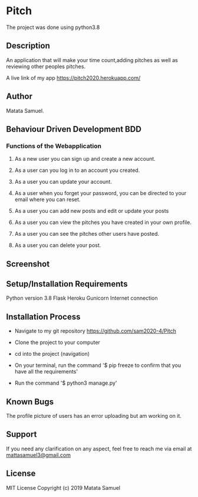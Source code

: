 # Pitch

The project was done using python3.8

## Description
An application that will make your time count,adding pitches as well as reviewing other peoples pitches.

A live link of my app https://pitch2020.herokuapp.com/

## Author
Matata Samuel.

## Behaviour Driven Development BDD
### Functions of the Webapplication
1. As a new user you can sign up and create a new account.

2. As a user can you log in to an account you created.

3. As a user you can update your account.

4. As a user when you forget your password, you can be directed to your email where you can reset.

5. As a user you can add new posts and edit or update your posts

6. As a user you can view the pitches you have created in your own profile.

7. As a user you can see the pitches other users have posted.

8. As a user you can delete your post.


## Screenshot


## Setup/Installation Requirements
Python version 3.8 Flask Heroku Gunicorn Internet connection

## Installation Process
- Navigate to my git repository https://github.com/sam2020-4/Pitch

- Clone the project to your computer

- cd into the project (navigation)

- On your terminal, run the command '$ pip freeze to confirm that you have all the requirements'

- Run the command '$ python3 manage.py'

## Known Bugs
The profile picture of users has an error uploading but am working on it.

## Support
If you need any clarification on any aspect, feel free to reach me via email at mattasamuel3@gmail.com

## License

MIT License Copyright (c) 2019 Matata Samuel